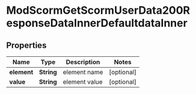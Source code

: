 

# ModScormGetScormUserData200ResponseDataInnerDefaultdataInner


## Properties

| Name | Type | Description | Notes |
|------------ | ------------- | ------------- | -------------|
|**element** | **String** | element name |  [optional] |
|**value** | **String** | element value |  [optional] |



